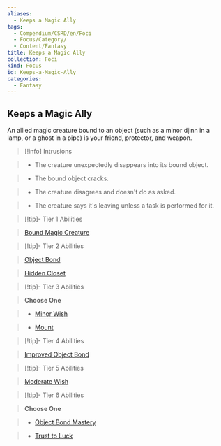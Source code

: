 ```yaml
---
aliases:
  - Keeps a Magic Ally
tags:
  - Compendium/CSRD/en/Foci
  - Focus/Category/
  - Content/Fantasy
title: Keeps a Magic Ally
collection: Foci
kind: Focus
id: Keeps-a-Magic-Ally
categories:
  - Fantasy
---
```

## Keeps a Magic Ally    
An allied magic creature bound to an object (such as a minor djinn in a lamp, or a ghost in a pipe) is your friend, protector, and weapon.    
  
>[!info] Intrusions    
>- The creature unexpectedly disappears into its bound object.    
>- The bound object cracks.    
>- The creature disagrees and doesn't do as asked.    
>- The creature says it's leaving unless a task is performed for it.    
  
  
>[!tip]- Tier 1 Abilities    
> [Bound Magic Creature](Bound-Magic-Creature.md)    
  
  
>[!tip]- Tier 2 Abilities    
> [Object Bond](Object-Bond.md)    
> [Hidden Closet](Hidden-Closet.md)    
  
  
>[!tip]- Tier 3 Abilities    
> **Choose One**    
>- [Minor Wish](Minor-Wish.md)    
>- [Mount](Mount.md)    
  
  
>[!tip]- Tier 4 Abilities    
> [Improved Object Bond](Improved-Object-Bond.md)    
  
  
>[!tip]- Tier 5 Abilities    
> [Moderate Wish](Moderate-Wish.md)    
  
  
>[!tip]- Tier 6 Abilities    
> **Choose One**    
>- [Object Bond Mastery](Object-Bond-Mastery.md)    
>- [Trust to Luck](Trust-to-Luck.md)
